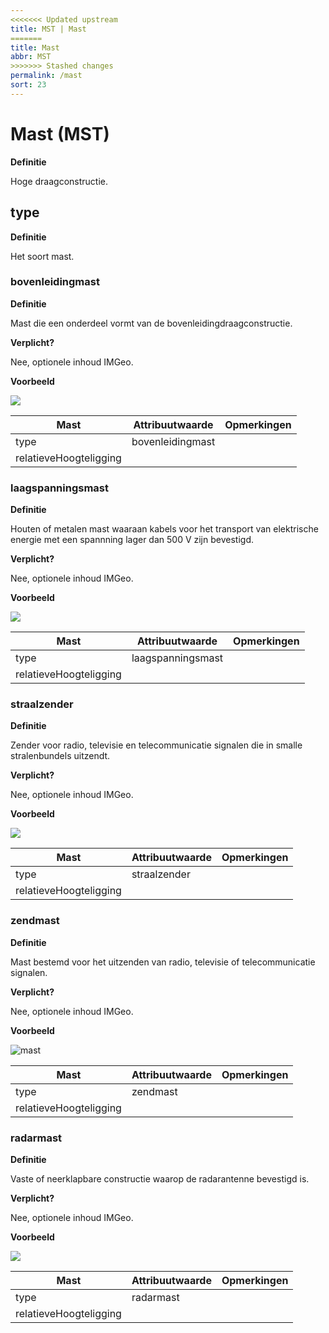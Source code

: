 ```yaml
---
<<<<<<< Updated upstream
title: MST | Mast
=======
title: Mast
abbr: MST
>>>>>>> Stashed changes
permalink: /mast
sort: 23
---
```


Mast (MST)
====

**Definitie**

Hoge draagconstructie.

type
----

**Definitie**

Het soort mast.

### bovenleidingmast

**Definitie**

Mast die een onderdeel vormt van de bovenleidingdraagconstructie.

**Verplicht?**

Nee, optionele inhoud IMGeo.

**Voorbeeld**

![](media/a96dc6ce696a3cd8ed00659be15d62ec.jpg)

| **Mast**               | **Attribuutwaarde** | **Opmerkingen** |
|------------------------|---------------------|-----------------|
| type                   | bovenleidingmast    |                 |
| relatieveHoogteligging |                     |                 |

### laagspanningsmast

**Definitie**

Houten of metalen mast waaraan kabels voor het transport van elektrische energie
met een spannning lager dan 500 V zijn bevestigd.

**Verplicht?**

Nee, optionele inhoud IMGeo.

**Voorbeeld**

![](media/ddafe3c4f81fd035d9ad5576cbaec41e.jpg)

| **Mast**               | **Attribuutwaarde** | **Opmerkingen** |
|------------------------|---------------------|-----------------|
| type                   | laagspanningsmast   |                 |
| relatieveHoogteligging |                     |                 |

### straalzender

**Definitie**

Zender voor radio, televisie en telecommunicatie signalen die in smalle
stralenbundels uitzendt.

**Verplicht?**

Nee, optionele inhoud IMGeo.

**Voorbeeld**

![](media/a936af736d2b11b77714b5f82f972b36.jpg)

| **Mast**               | **Attribuutwaarde** | **Opmerkingen** |
|------------------------|---------------------|-----------------|
| type                   | straalzender        |                 |
| relatieveHoogteligging |                     |                 |

### zendmast

**Definitie**

Mast bestemd voor het uitzenden van radio, televisie of telecommunicatie
signalen.

**Verplicht?**

Nee, optionele inhoud IMGeo.

**Voorbeeld**

![mast](media/9859ee79b1c53f482fac576bb187ce26.jpg)

| **Mast**               | **Attribuutwaarde** | **Opmerkingen** |
|------------------------|---------------------|-----------------|
| type                   | zendmast            |                 |
| relatieveHoogteligging |                     |                 |

### radarmast

**Definitie**

Vaste of neerklapbare constructie waarop de radarantenne bevestigd is.

**Verplicht?**

Nee, optionele inhoud IMGeo.

**Voorbeeld**

![](media/e35c08e13cd2c3661166eae536b6e56a.jpg)

| **Mast**               | **Attribuutwaarde** | **Opmerkingen** |
|------------------------|---------------------|-----------------|
| type                   | radarmast           |                 |
| relatieveHoogteligging |                     |                 |
